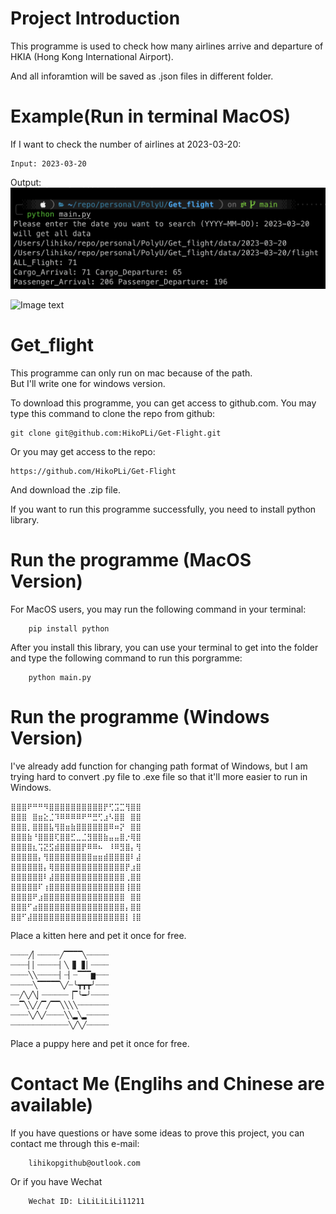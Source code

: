 # Project Introduction
  
This programme is used to check how many airlines arrive and departure of HKIA (Hong Kong International Airport).  
  
And all inforamtion will be saved as .json files in different folder.  

# Example(Run in terminal MacOS)  
  
If I want to check the number of airlines at 2023-03-20:  

    Input: 2023-03-20
Output:  
![Image text](https://github.com/HikoPLi/Get-Flight/blob/main/Images4README/example.png)  
  
![Image text](https://github.com/HikoPLi/Get-Flight/blob/main/Images4README/output.png)  


# Get_flight
This programme can only run on mac because of the path.  
 But I'll write one for windows version.

 To download this programme, you can get access to github.com.
 You may type this command to clone the repo from github:

    git clone git@github.com:HikoPLi/Get-Flight.git

Or you may get access to the repo:

    https://github.com/HikoPLi/Get-Flight

And download the .zip file.

 If you want to run this programme successfully, you need to install python library.

# Run the programme (MacOS Version)
For MacOS users, you may run the following command in your terminal:

        pip install python

After you install this library, you can use your terminal to get into the folder and type the following command to run this porgramme:

        python main.py

# Run the programme (Windows Version)

I've already add function for changing path format of Windows, but I am trying hard to convert .py file to .exe file so that it'll more easier to run in Windows.

    ⣿⣿⣿⠟⠛⠛⠻⣿⣿⣿⣿⣿⣿⣿⣿⣿⣿⡟⢋⣩⣉⢻⣿⣿  
    ⣿⣿⣿⠀⣿⣶⣕⣈⠹⠿⠿⠿⠿⠟⠛⣛⢋⣰⠣⣿⣿⠀⣿⣿  
    ⣿⣿⣿⡀⣿⣿⣿⣧⢻⣿⣶⣷⣿⣿⣿⣿⣿⣿⠿⠶⡝⠀⣿⣿  
    ⣿⣿⣿⣷⠘⣿⣿⣿⢏⣿⣿⣋⣀⣈⣻⣿⣿⣷⣤⣤⣿⡐⢿⣿  
    ⣿⣿⣿⣿⣆⢩⣝⣫⣾⣿⣿⣿⣿⡟⠿⠿⠦⠀⠸⠿⣻⣿⡄⢻  
    ⣿⣿⣿⣿⣿⡄⢻⣿⣿⣿⣿⣿⣿⣿⣿⣶⣶⣾⣿⣿⣿⣿⠇⣼  
    ⣿⣿⣿⣿⣿⣿⡄⢿⣿⣿⣿⣿⣿⣿⣿⣿⣿⣿⣿⣿⣿⡟⣰⣿  
    ⣿⣿⣿⣿⣿⣿⠇⣼⣿⣿⣿⣿⣿⣿⣿⣿⣿⣿⣿⣿⣿⢀⣿⣿  
    ⣿⣿⣿⣿⣿⠏⢰⣿⣿⣿⣿⣿⣿⣿⣿⣿⣿⣿⣿⣿⣿⢸⣿⣿  
    ⣿⣿⣿⣿⠟⣰⣿⣿⣿⣿⣿⣿⣿⣿⣿⣿⣿⣿⣿⣿⣿⠀⣿⣿  
    ⣿⣿⣿⠋⣴⣿⣿⣿⣿⣿⣿⣿⣿⣿⣿⣿⣿⣿⣿⣿⣿⡄⣿⣿    
    ⣿⣿⠋⣼⣿⣿⣿⣿⣿⣿⣿⣿⣿⣿⣿⣿⣿⣿⣿⣿⣿⡇⢸⣿  

Place a kitten here and pet it once for free. 

    ┈┈┈┈╱▏┈┈┈┈┈╱▔▔▔▔╲┈┈┈┈┈
    ┈┈┈┈▏▏┈┈┈┈┈▏╲▕▋▕▋▏┈┈┈┈
    ┈┈┈┈╲╲┈┈┈┈┈▏┈▏┈▔▔▔▆┈┈┈
    ┈┈┈┈┈╲▔▔▔▔▔╲╱┈╰┳┳┳╯┈┈┈
    ┈┈╱╲╱╲▏┈┈┈┈┈┈▕▔╰━╯┈┈┈┈
    ┈┈▔╲╲╱╱▔╱▔▔╲╲╲╲┈┈┈┈┈┈┈
    ┈┈┈┈╲╱╲╱┈┈┈┈╲╲▂╲▂┈┈┈┈┈
    ┈┈┈┈┈┈┈┈┈┈┈┈┈╲╱╲╱┈┈┈┈┈

Place a puppy here and pet it once for free.  

# Contact Me (Englihs and Chinese are available)
If you have questions or have some ideas to prove this project, you can contact me through this e-mail:

        lihikopgithub@outlook.com

Or if you have Wechat

        Wechat ID: LiLiLiLiLi11211

